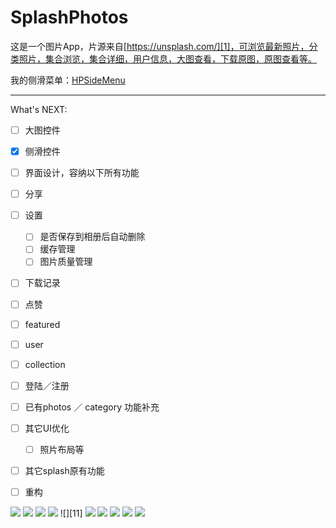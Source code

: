 # SplashPhotos

这是一个图片App，片源来自[https://unsplash.com/][1]，可浏览最新照片，分类照片，集合浏览，集合详细，用户信息，大图查看，下载原图，原图查看等。

我的侧滑菜单：[HPSideMenu][2]

---
What's NEXT:
- [ ] 大图控件
- [x] 侧滑控件
- [ ] 界面设计，容纳以下所有功能
- [ ] 分享
- [ ] 设置
  - [ ] 是否保存到相册后自动删除
  - [ ] 缓存管理
  - [ ] 图片质量管理
- [ ] 下载记录
- [ ] 点赞
- [ ] featured
- [ ] user
- [ ] collection
- [ ] 登陆／注册
- [ ] 已有photos ／ category 功能补充
- [ ] 其它UI优化
  - [ ] 照片布局等
- [ ] 其它splash原有功能
- [ ] 重构


![][3]
![][4]
![][9]
![][10]
![][11]
![][5]
![][6]
![][7]
![][12]
![][8]

  [1]: https://unsplash.com/
  [2]: https://github.com/HppZ/HPSideMenu
  
  [3]: https://github.com/HppZ/SplashPhotos/blob/master/Screenshots/screenshot4.png
  [4]: https://github.com/HppZ/SplashPhotos/blob/master/Screenshots/screenshot3.png
  [5]: https://github.com/HppZ/SplashPhotos/blob/master/Screenshots/screenshot6.png
  [6]: https://github.com/HppZ/SplashPhotos/blob/master/Screenshots/screenshot2.png
  [7]: https://github.com/HppZ/SplashPhotos/blob/master/Screenshots/screenshot5.png
  [8]: https://github.com/HppZ/SplashPhotos/blob/master/Screenshots/screenshot7.png
  [9]: https://github.com/HppZ/SplashPhotos/blob/master/Screenshots/screenshot8.png
  [10]: https://github.com/HppZ/SplashPhotos/blob/master/Screenshots/screenshot9.png
  [12]: https://github.com/HppZ/SplashPhotos/blob/master/Screenshots/screenshot11.png
